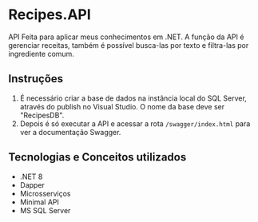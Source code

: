 # Recipes.API

API Feita para aplicar meus conhecimentos em .NET. A função da API é gerenciar receitas, também é possível busca-las por texto e filtra-las por ingrediente comum.

## Instruções

 1. É necessário criar a base de dados na instância local do SQL Server, através do publish no Visual Studio. O nome da base deve ser "RecipesDB".
 2. Depois é só executar a API e acessar a rota `/swagger/index.html` para ver a documentação Swagger.

## Tecnologias e Conceitos utilizados

 - .NET 8
 - Dapper
 - Microsserviços
 - Minimal API
 - MS SQL Server
